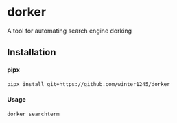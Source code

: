 # dorker
A tool for automating search engine dorking

## Installation

#### pipx
```sh
pipx install git+https://github.com/winter1245/dorker
```

#### Usage

```sh
dorker searchterm
```
